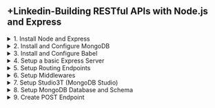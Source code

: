 ## +Linkedin-Building RESTful APIs with Node.js and Express

<details>
<summary>1. Install Node and Express </summary>

# Install Node and Express

## Check Node Version

```x
node --version
npm --version
```

## Create Project Folder

```x
mkdir crm
ls
```

## Initialise npm

```x
cd crm
npm init -y
```

```js
{
  "name": "crm",
  "version": "1.0.0",
  "main": "index.js",
  "scripts": {
    "test": "echo \"Error: no test specified\" && exit 1"
  },
  "keywords": [],
  "author": "",
  "license": "ISC",
  "description": ""
}
```

## Install Express

```x
npm i express
```

![image](https://github.com/omeatai/src-AI-Software/assets/32337103/a52e046a-9e61-4d71-9302-01612a15153a)

<img width="1505" alt="image" src="https://github.com/omeatai/src-AI-Software/assets/32337103/8f2e9309-246d-4076-b3c8-182e9f14e3f6">

# #END</details>

<details>
<summary>2. Install and Configure MongoDB </summary>

# Install and Configure MongoDB

## Install Homebrew

```x
/bin/bash -c "$(curl -fsSL https://raw.githubusercontent.com/Homebrew/install/HEAD/install.sh)"
```

## [MongoDB Website](https://www.mongodb.com/)

## [Install MongoDB on Mac](https://www.mongodb.com/docs/manual/tutorial/install-mongodb-on-os-x/)

## [Mongoose Website ](https://mongoosejs.com/)

Mongodb.com --> Products --> Community Edition --> Download

## Install MongoDB

```x
xcode-select --install
brew tap mongodb/brew
brew update
brew install mongodb-community@7.0
```

## To Run MongoDB:

```py
brew services start mongodb-community@7.0
```

## To stop a mongod running:

```py
brew services stop mongodb-community@7.0
```

## To verify that MongoDB is running:

```py
brew services list
```

## Connect and Use MongoDB:

```py
mongosh
```

## Install Mongoose

```x
npm i mongoose
```

```js
{
  "name": "crm",
  "version": "1.0.0",
  "main": "index.js",
  "scripts": {
    "test": "echo \"Error: no test specified\" && exit 1"
  },
  "keywords": [],
  "author": "",
  "license": "ISC",
  "description": "",
  "dependencies": {
    "express": "^4.19.2",
    "mongoose": "^8.4.5"
  }
}

```

![image](https://github.com/omeatai/src-AI-Software/assets/32337103/dfb00874-456e-4941-a9ea-fb6e22662824)
![image](https://github.com/omeatai/src-AI-Software/assets/32337103/4ca66a64-2c45-4ff9-8572-fc0066f878fb)

<img width="1505" alt="image" src="https://github.com/omeatai/src-AI-Software/assets/32337103/ccf17fa2-1b89-4c02-b268-7b9dc2ceb205">

![image](https://github.com/omeatai/src-AI-Software/assets/32337103/1c0f54b5-5b8d-44aa-9b0d-216988f2423a)

# #END</details>

<details>
<summary>3. Install and Configure Babel </summary>

# Install and Configure Babel

```x
npm install --save-dev @babel/cli @babel/core @babel/node @babel/preset-env
```

## Install Nodemon and Body-Parser

```js
npm i nodemon body-parser
```

```js
touch .babelrc
```

### src-AI-Software/my_projects/08_APIs_with_Node_Express/APP/crm/.babelrc:

```js
{
    "presets": [
        "@babel/preset-env"
    ]
}
```

```js
{
  "presets": [
    ["@babel/env", {
      "targets": {
        "node": "current"
      }
    }]
  ],
  "plugins": [
    "@babel/plugin-proposal-class-properties",
    "@babel/plugin-proposal-object-rest-spread"
  ]
}
```

### src-AI-Software/my_projects/08_APIs_with_Node_Express/APP/crm/package.json:

```js
{
  "name": "crm",
  "version": "1.0.0",
  "main": "index.js",
  "scripts": {
    "test": "echo \"Error: no test specified\" && exit 1"
  },
  "keywords": [],
  "author": "",
  "license": "ISC",
  "description": "",
  "dependencies": {
    "body-parser": "^1.20.2",
    "express": "^4.19.2",
    "mongoose": "^8.4.5",
    "nodemon": "^3.1.4"
  },
  "devDependencies": {
    "@babel/cli": "^7.24.7",
    "@babel/core": "^7.24.7",
    "@babel/node": "^7.24.7",
    "@babel/preset-env": "^7.24.7"
  }
}

```

<img width="1521" alt="image" src="https://github.com/omeatai/src-AI-Software/assets/32337103/dc2fbb4e-c55a-4f27-b186-fcab5eb9afa3">
<img width="1521" alt="image" src="https://github.com/omeatai/src-AI-Software/assets/32337103/aa1801fe-a818-4c49-ad35-d98af4765bb4">

# #END</details>

<details>
<summary>4. Setup a basic Express Server </summary>

# Setup a basic Express Server

### src-AI-Software/my_projects/08_APIs_with_Node_Express/APP/crm/package.json:

```js
{
  "name": "crm",
  "version": "1.0.0",
  "main": "index.js",
  "scripts": {
    "test": "echo \"Error: no test specified\" && exit 1",
    "start": "nodemon ./index.js --exec babel-node"
  },
  "keywords": [],
  "author": "",
  "license": "ISC",
  "description": "",
  "dependencies": {
    "body-parser": "^1.20.2",
    "express": "^4.19.2",
    "mongoose": "^8.4.5",
    "nodemon": "^3.1.4"
  },
  "devDependencies": {
    "@babel/cli": "^7.24.7",
    "@babel/core": "^7.24.7",
    "@babel/node": "^7.24.7",
    "@babel/preset-env": "^7.24.7"
  }
}
```

### src-AI-Software/my_projects/08_APIs_with_Node_Express/APP/crm/index.js:

```js
import express from "express";

const app = express();
const PORT = 3001;

app.get("/", (req, res) =>
  res.send(`<h1>Your server is running on port ${PORT}</h1>`)
);

app.listen(PORT, () => console.log(`Your server is running on port ${PORT}`));

```

![image](https://github.com/omeatai/src-AI-Software/assets/32337103/d6b461eb-98a5-434e-b143-6a4bd707525f)

<img width="1521" alt="image" src="https://github.com/omeatai/src-AI-Software/assets/32337103/b0a6d7fa-a1d1-4a73-8b19-f4b59dc97271">

# #END</details>

<details>
<summary>5. Setup Routing Endpoints </summary>

# Setup Routing Endpoints

### src-AI-Software/my_projects/08_APIs_with_Node_Express/APP/crm/index.js:

```js
import express from "express";
import routes from "./src/routes/crmRoute";

const app = express();
const PORT = 3001;

routes(app);

app.get("/", (req, res) =>
  res.send(`<h1>Your server is running on port ${PORT}</h1>`)
);

app.listen(PORT, () => console.log(`Your server is running on port ${PORT}`));

```

### src-AI-Software/my_projects/08_APIs_with_Node_Express/APP/crm/src/routes/crmRoute.js:

```js
const routes = (app) => {
  app
    .route("/contact")
    .get((req, res) => {
      res.send("GET request successful!");
    })
    .post((req, res) => {
      res.send("POST request successful!");
    });

  app
    .route("/contact/:contactId")
    .put((req, res) =>
      res.send("PUT request successful!" + " ID: " + req.params.contactId)
    )

    .delete((req, res) =>
      res.send("DELETE request successful!" + " ID: " + req.params.contactId)
    );
};

export default routes;

```

## Test EndPoints with Postman

```x
GET http://localhost:3001/contact
```

<img width="1400" alt="image" src="https://github.com/omeatai/src-AI-Software/assets/32337103/cc149242-a871-41a9-aa00-ae5be44e14a9">

```x
POST http://localhost:3001/contact
```

<img width="1400" alt="image" src="https://github.com/omeatai/src-AI-Software/assets/32337103/95a8ebc0-ba1b-460d-bbb4-be61e534cd1e">

```js
PUT http://localhost:3001/contact/2
```

<img width="1400" alt="image" src="https://github.com/omeatai/src-AI-Software/assets/32337103/6840a185-ef77-4884-8254-e114fe0846e4">

```js
DELETE http://localhost:3001/contact/4
```

<img width="1400" alt="image" src="https://github.com/omeatai/src-AI-Software/assets/32337103/720ecea7-5cda-4248-8f59-d4fb7ba8f408">

<img width="1398" alt="image" src="https://github.com/omeatai/src-AI-Software/assets/32337103/a3275a13-bad3-421a-bc12-7850642e8e57">

<img width="1398" alt="image" src="https://github.com/omeatai/src-AI-Software/assets/32337103/80944b49-21cf-47b6-8581-ac78417f4a94">

# #END</details>

<details>
<summary>6. Setup Middlewares </summary>

# Setup Middlewares

### src-AI-Software/my_projects/08_APIs_with_Node_Express/APP/crm/index.js:

```js
import express from "express";
import routes from "./src/routes/crmRoute";
import basicLogger from "./src/middlewares/basicLoggerMiddleware";
import checkAuth from "./src/middlewares/checkAuthMiddleware";
import errorHandler from "./src/middlewares/errorHandlerMiddleware";

const app = express();
const PORT = 3001;

// middleware to log basic request info
app.use(basicLogger);

app.use(express.json());
app.use(express.urlencoded({ extended: true }));

routes(app, checkAuth);

app.get("/", (req, res) =>
  res.send(`<h1>Your server is running on port ${PORT}</h1>`)
);

// middleware to log Errors
app.use(errorHandler);

app.listen(PORT, () => console.log(`Your server is running on port ${PORT}`));

```

### src-AI-Software/my_projects/08_APIs_with_Node_Express/APP/crm/src/middlewares/basicLoggerMiddleware.js:

```js
const basicLogger = (req, res, next) => {
  console.log(`Basic Logger: ${req.method} request for '${req.url}'`);
  next();
};

export default basicLogger;

```

### src-AI-Software/my_projects/08_APIs_with_Node_Express/APP/crm/src/middlewares/checkAuthMiddleware.js:

```js
const checkAuth = (req, res, next) => {
  const isLoggedIn = false; // Replace with real authentication check
  if (isLoggedIn) {
    next();
  } else {
    res.status(401).send("Unauthorized Access!");
  }
};

export default checkAuth;

```

### src-AI-Software/my_projects/08_APIs_with_Node_Express/APP/crm/src/middlewares/errorHandlerMiddleware.js:

```js
const errorHandler = (err, req, res, next) => {
  console.error(err.stack);
  res.status(500).send("Something broke!");
};

export default errorHandler;

```

### src-AI-Software/my_projects/08_APIs_with_Node_Express/APP/crm/src/routes/crmRoute.js:

```js
const routes = (app, checkAuth) => {
  app
    .route("/contact")
    .get(
      (req, res, next) => {
        console.log("Request from: " + req.originalUrl);
        console.log("Request type: " + req.method);
        next();
      },
      (req, res) => {
        res.send("GET request successful!");
      }
    )
    .post(checkAuth, (req, res) => {
      res.send("POST request successful!");
    });

  app
    .route("/contact/:contactId")
    .put(checkAuth, (req, res) =>
      res.send("PUT request successful!" + " ID: " + req.params.contactId)
    )

    .delete(checkAuth, (req, res) =>
      res.send("DELETE request successful!" + " ID: " + req.params.contactId)
    );
};

export default routes;

```

## Test GET Contact Route

```x
GET http://localhost:3001/contact
```

```x
[nodemon] restarting due to changes...
[nodemon] starting `babel-node ./index.js`
Your server is running on port 3001

Basic Logger: GET request for '/contact'
Request from: /contact
Request type: GET
```

<img width="1400" alt="image" src="https://github.com/omeatai/src-AI-Software/assets/32337103/7c973224-2d2e-47fa-9b4b-9e8647c0b0a7">

## Test POST Contact Route (with checkAuth[isLoggedIn] === false )

```x
POST http://localhost:3001/contact
```

```x
Basic Logger: POST request for '/contact'
```

<img width="1400" alt="image" src="https://github.com/omeatai/src-AI-Software/assets/32337103/ca27c995-5a75-42ca-aeb8-58e2377a49db">

## Test POST Contact Route (with checkAuth[isLoggedIn] === true )

```x
POST http://localhost:3001/contact
```

```x
Basic Logger: POST request for '/contact'
```

<img width="1400" alt="image" src="https://github.com/omeatai/src-AI-Software/assets/32337103/62671629-9dd3-4196-ba21-f57f66981fd1">

## Test UPDATE Contact Route (with checkAuth[isLoggedIn] === true )

```x
PUT http://localhost:3001/contact
```

```x
Basic Logger: PUT request for '/contact'
```

<img width="1400" alt="image" src="https://github.com/omeatai/src-AI-Software/assets/32337103/dd37c138-8d33-4d77-8d46-855d48af1710">

<img width="1398" alt="image" src="https://github.com/omeatai/src-AI-Software/assets/32337103/ca7c0dd4-b4a9-48cb-8765-82a65dd5d334">
<img width="1398" alt="image" src="https://github.com/omeatai/src-AI-Software/assets/32337103/10d17f95-6767-4cfb-96c7-c3320d53f922">
<img width="1398" alt="image" src="https://github.com/omeatai/src-AI-Software/assets/32337103/6f786507-8808-45c3-ab57-2ab690c1e478">
<img width="1398" alt="image" src="https://github.com/omeatai/src-AI-Software/assets/32337103/9a20f8cd-f345-4aa3-aa84-7f6b859ca27b">
<img width="1398" alt="image" src="https://github.com/omeatai/src-AI-Software/assets/32337103/c8e27259-78eb-4ded-9a15-11687ce5a095">

# #END</details>

<details>
<summary>7. Setup Studio3T (MongoDB Studio) </summary>

# Setup Studio3T (MongoDB Studio)

## To Run MongoDB:

```py
brew services start mongodb-community@7.0
```

## To stop a mongod running:

```py
brew services stop mongodb-community@7.0
```

## To verify that MongoDB is running:

```py
brew services list
```

## Connect and Use MongoDB:

```py
mongosh
```

## Download and Install Studio3T

## [https://robomongo.org/](https://robomongo.org/)

```js
localhost:27017
```

<img width="1366" alt="image" src="https://github.com/omeatai/src-AI-Software/assets/32337103/ec8d31c0-8982-450a-96a6-0256792666d6">
<img width="1322" alt="image" src="https://github.com/omeatai/src-AI-Software/assets/32337103/ca9c23a0-78db-40ae-8379-2173034b8da7">
<img width="1366" alt="image" src="https://github.com/omeatai/src-AI-Software/assets/32337103/5d2537cf-0ce3-4abf-ab72-273a73edee58">

# #END</details>

<details>
<summary>8. Setup MongoDB Database and Schema </summary>

# Setup MongoDB Database and Schema

### src-AI-Software/my_projects/08_APIs_with_Node_Express/APP/crm/index.js:

```js
import express from "express";
import mongoose from "mongoose";
import bodyParser from "body-parser";

import routes from "./src/routes/crmRoute";
import basicLogger from "./src/middlewares/basicLoggerMiddleware";
import checkAuth from "./src/middlewares/checkAuthMiddleware";
import errorHandler from "./src/middlewares/errorHandlerMiddleware";

const app = express();
const PORT = 3001;

// middleware to log basic request info
app.use(basicLogger);

// mongoose connection
mongoose.Promise = global.Promise;
// mongoose.connect("mongodb://localhost:27017/crm", { useNewUrlParser: true });
mongoose.connect("mongodb://localhost/CRMdb", { useNewUrlParser: true });

// middleware to parse request body
app.use(bodyParser.urlencoded({ extended: true }));
app.use(bodyParser.json());

// app.use(express.json());
// app.use(express.urlencoded({ extended: true }));

routes(app, checkAuth);

app.get("/", (req, res) =>
  res.send(`<h1>Your server is running on port ${PORT}</h1>`)
);

// middleware to log Errors
app.use(errorHandler);

app.listen(PORT, () => console.log(`Your server is running on port ${PORT}`));

```

### src-AI-Software/my_projects/08_APIs_with_Node_Express/APP/crm/src/models/crmModel.js:

```js
import mongoose from "mongoose";

const Schema = mongoose.Schema;

export const ContactSchema = new Schema({
  firstName: {
    type: String,
    required: "Enter a first name",
  },
  lastName: {
    type: String,
    required: "Enter a last name",
  },
  email: {
    type: String,
  },
  company: {
    type: String,
  },
  phone: {
    type: Number,
  },
  created_date: {
    type: Date,
    default: Date.now,
  },
});

```

<img width="1407" alt="image" src="https://github.com/omeatai/src-AI-Software/assets/32337103/a135d3e4-4791-45e3-8b96-d4b73e3f02de">
<img width="1407" alt="image" src="https://github.com/omeatai/src-AI-Software/assets/32337103/9db858b5-9ee8-451a-b297-30b8b68776dc">

# #END</details>

<details>
<summary>9. Create POST Endpoint </summary>

# Create POST Endpoint

```js

```

```js

```

```js

```

```js

```

```js

```

```js

```

```js

```

```js

```

```js

```

```js

```


# #END</details>
